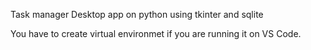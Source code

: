 Task manager Desktop app on python using tkinter and sqlite

You have to create virtual environmet if you are running it on VS Code.
